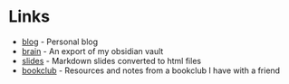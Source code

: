 # Links
- [blog](https://oddfeed.github.io/blog/) - Personal blog
- [brain](https://oddfeed.github.io/brain/index.html) - An export of my obsidian vault
- [slides](https://oddfeed.github.io/slides/) - Markdown slides converted to html files 
- [bookclub](https://github.com/oddfeed/bookclub) - Resources and notes from a bookclub I have with a friend
